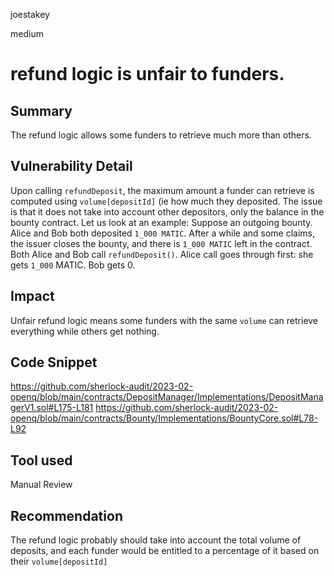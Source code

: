 joestakey

medium

# refund logic is unfair to funders.

## Summary
The refund logic allows some funders to retrieve much more than others.

## Vulnerability Detail
Upon calling `refundDeposit`, the maximum amount a funder can retrieve is computed using `volume[depositId]` (ie how much they deposited.
The issue is that it does not take into account other depositors, only the balance in the bounty contract.
Let us look at an example:
Suppose an outgoing bounty. Alice and Bob both deposited `1_000 MATIC`.
After a while and some claims, the issuer closes the bounty, and there is `1_000 MATIC` left in the contract.
Both Alice and Bob call `refundDeposit()`. Alice call goes through first: she gets `1_000` MATIC. Bob gets 0.

## Impact
Unfair refund logic means some funders with the same `volume` can retrieve everything while others get nothing.

## Code Snippet
https://github.com/sherlock-audit/2023-02-openq/blob/main/contracts/DepositManager/Implementations/DepositManagerV1.sol#L175-L181
https://github.com/sherlock-audit/2023-02-openq/blob/main/contracts/Bounty/Implementations/BountyCore.sol#L78-L92

## Tool used
Manual Review

## Recommendation
The refund logic probably should take into account the total volume of deposits, and each funder would be entitled to a percentage of it based on their `volume[depositId]`